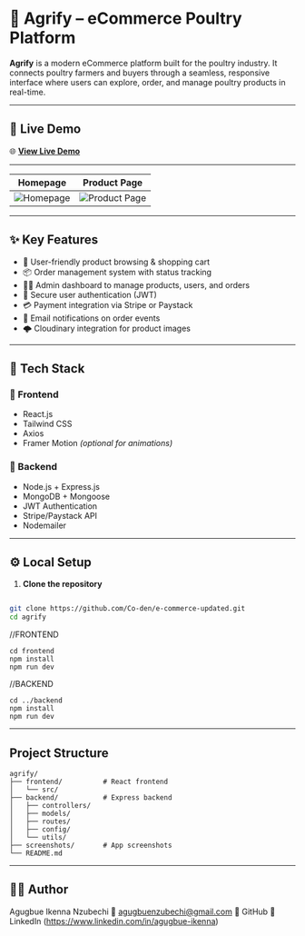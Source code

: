 # 🐔 Agrify – eCommerce Poultry Platform

**Agrify** is a modern eCommerce platform built for the poultry industry. It connects poultry farmers and buyers through a seamless, responsive interface where users can explore, order, and manage poultry products in real-time.

---

## 🚀 Live Demo

🌐 **[View Live Demo](https://agrific.netlify.app/)**

---

| Homepage | Product Page |
|----------|--------------|
| ![Homepage](screenshots/homepage.png) | ![Product Page](screenshots/product.png) |

---

## ✨ Key Features

- 🛒 User-friendly product browsing & shopping cart
- 📦 Order management system with status tracking
- 🧑‍💼 Admin dashboard to manage products, users, and orders
- 🔐 Secure user authentication (JWT)
- 💳 Payment integration via Stripe or Paystack
- 📨 Email notifications on order events
- 🌩️ Cloudinary integration for product images

---

## 🧰 Tech Stack

### 🔹 Frontend
- React.js
- Tailwind CSS
- Axios
- Framer Motion *(optional for animations)*

### 🔸 Backend
- Node.js + Express.js
- MongoDB + Mongoose
- JWT Authentication
- Stripe/Paystack API
- Nodemailer

---

## ⚙️ Local Setup

1. **Clone the repository**

```bash

git clone https://github.com/Co-den/e-commerce-updated.git
cd agrify

```
//FRONTEND
```
cd frontend
npm install
npm run dev
```
//BACKEND
```
cd ../backend
npm install
npm run dev

```
---
## Project Structure 
```
agrify/
├── frontend/          # React frontend
│   └── src/
├── backend/           # Express backend
│   ├── controllers/
│   ├── models/
│   ├── routes/
│   ├── config/
│   └── utils/
├── screenshots/       # App screenshots
└── README.md
```
---

## 🙋‍♂️ Author
Agugbue Ikenna Nzubechi
📧 agugbuenzubechi@gmail.com
🔗 GitHub
🔗 LinkedIn (https://www.linkedin.com/in/agugbue-ikenna)

